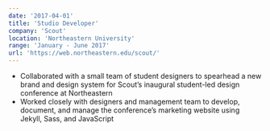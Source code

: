 ```yaml
---
date: '2017-04-01'
title: 'Studio Developer'
company: 'Scout'
location: 'Northeastern University'
range: 'January - June 2017'
url: 'https://web.northeastern.edu/scout/'
---
```


- Collaborated with a small team of student designers to spearhead a new brand and design system for Scout’s inaugural student-led design conference at Northeastern
- Worked closely with designers and management team to develop, document, and manage the conference’s marketing website using Jekyll, Sass, and JavaScript
